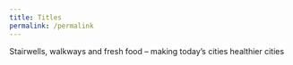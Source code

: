 ```yaml
---
title: Titles
permalink: /permalink
---
```

Stairwells, walkways and fresh food – making today’s cities healthier cities